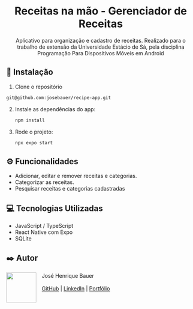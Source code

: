 <h1 align="center">Receitas na mão - Gerenciador de Receitas</h1>

<p align="center">Aplicativo para organização e cadastro de receitas. Realizado para o trabalho de extensão da Universidade Estácio de Sá, pela disciplina Programação Para Dispositivos Móveis em Android</p>

## 🚀 Instalação

1. Clone o repositório
  ```bash
  git@github.com:josebauer/recipe-app.git
  ```

2. Instale as dependências do app:
   ```bash
   npm install
   ```
   
3. Rode o projeto:
   ```bash
   npx expo start
   ```
   
## ⚙️ Funcionalidades
- Adicionar, editar e remover receitas e categorias.
- Categorizar as receitas.
- Pesquisar receitas e categorias cadastradas

## 💻 Tecnologias Utilizadas
- JavaScript / TypeScript
- React Native com Expo
- SQLite
  
## ✒️ Autor
<p>
  <img align=left margin=10 width=80 src="https://avatars.githubusercontent.com/u/104539756?v=4"/>
  <p>&nbsp&nbsp&nbspJosé Henrique Bauer<br><br>
  &nbsp&nbsp&nbsp<a href="https://github.com/josebauer">GitHub</a>&nbsp;|&nbsp;<a href="https://www.linkedin.com/in/jose-henrique-bauer">LinkedIn</a>&nbsp;|&nbsp;<a href="https://josebauer.com.br">Portfólio</a>
  </p>
